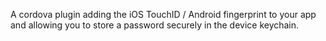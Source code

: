 
A cordova plugin adding the iOS TouchID / Android fingerprint to your
app and allowing you to store a password securely in the device keychain.
